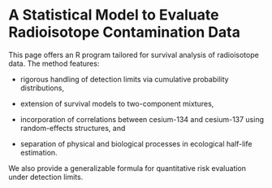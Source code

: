 # A Statistical Model to Evaluate Radioisotope Contamination Data

This page offers an R program tailored for survival analysis of radioisotope data. The method features:

- rigorous handling of detection limits via cumulative probability distributions,

- extension of survival models to two-component mixtures,

- incorporation of correlations between cesium-134 and cesium-137 using random-effects structures, and

- separation of physical and biological processes in ecological half-life estimation.

We also provide a generalizable formula for quantitative risk evaluation under detection limits.
